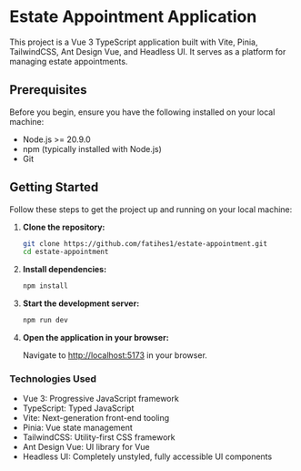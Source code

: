 # Estate Appointment Application

This project is a Vue 3 TypeScript application built with Vite, Pinia, TailwindCSS, Ant Design Vue, and Headless UI. It serves as a platform for managing estate appointments.

## Prerequisites

Before you begin, ensure you have the following installed on your local machine:

- Node.js >= 20.9.0
- npm (typically installed with Node.js)
- Git

## Getting Started

Follow these steps to get the project up and running on your local machine:

1. **Clone the repository:**

   ```bash
   git clone https://github.com/fatihes1/estate-appointment.git
   cd estate-appointment
    ```
   
2. **Install dependencies:**

    ```bash
    npm install
    ```
   
3. **Start the development server:**

    ```bash
    npm run dev
    ```
   
4. **Open the application in your browser:**

    Navigate to [http://localhost:5173](http://localhost:5173) in your browser.

### Technologies Used

- Vue 3: Progressive JavaScript framework
- TypeScript: Typed JavaScript
- Vite: Next-generation front-end tooling
- Pinia: Vue state management
- TailwindCSS: Utility-first CSS framework
- Ant Design Vue: UI library for Vue
- Headless UI: Completely unstyled, fully accessible UI components